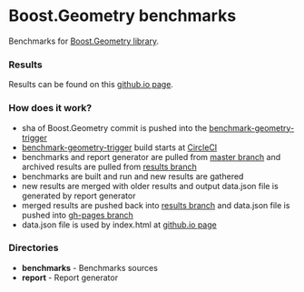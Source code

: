 # Boost.Geometry benchmarks

Benchmarks for [Boost.Geometry library](http://github.com/boostorg/geometry).

### Results

Results can be found on this [github.io page](https://awulkiew.github.io/benchmark-geometry).

### How does it work?

* sha of Boost.Geometry commit is pushed into the [benchmark-geometry-trigger](https://github.com/awulkiew/benchmark-geometry-trigger)
* [benchmark-geometry-trigger](https://github.com/awulkiew/benchmark-geometry-trigger) build starts at [CircleCI](https://circleci.com/gh/awulkiew/benchmark-geometry-trigger)
* benchmarks and report generator are pulled from [master branch](https://github.com/awulkiew/benchmark-geometry/tree/master) and archived results are pulled from [results branch](https://github.com/awulkiew/benchmark-geometry/tree/results)
* benchmarks are built and run and new results are gathered
* new results are merged with older results and output data.json file is generated by report generator
* merged results are pushed back into [results branch](https://github.com/awulkiew/benchmark-geometry/tree/results) and data.json file is pushed into [gh-pages branch](https://github.com/awulkiew/benchmark-geometry/tree/gh-pages)
* data.json file is used by index.html at [github.io page](https://awulkiew.github.io/benchmark-geometry)

### Directories

* **benchmarks** - Benchmarks sources
* **report** - Report generator
